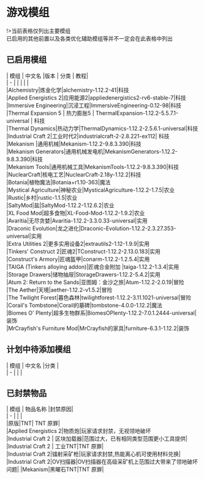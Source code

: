 # 游戏模组
!>当前表格仅列出主要模组  
已启用的其他前置以及各类优化辅助模组等并不一定会在此表格中列出

## 已启用模组
|    模组    |    中文名   |版本 | 分类 | 教程|  
| - |  | | | |  
|Alchemistry|炼金化学|alchemistry-1.12.2-41|科技  
|Applied Energistics 2|应用能源2|appliedenergistics2-rv6-stable-7|科技  
|Immersive Engineering|沉浸工程|ImmersiveEngineering-0.12-98|科技  
|Thermal Expansion 5 | 热力膨胀5 | ThermalExpansion-1.12.2-5.5.7.1-universal | 科技  
|Thermal Dynamics|热动力学|ThermalDynamics-1.12.2-2.5.6.1-universal|科技  
|Industrial Craft 2|工业时代2|industrialcraft-2-2.8.221-ex112| 科技  
|Mekanism |通用机械|Mekanism-1.12.2-9.8.3.390|科技  
|Mekanism Generators|通用机械发电机|MekanismGenerators-1.12.2-9.8.3.390|科技  
|Mekanism Tools|通用机械工具|MekanismTools-1.12.2-9.8.3.390|科技  
|NuclearCraft|核电工艺|NuclearCraft-2.18y-1.12.2|科技  
|Botania|植物魔法|Botania+r1.10-363|魔法  
|Mystical Agriculture|神秘农业|MysticalAgriculture-1.12.2-1.7.5|农业     
|Rustic|乡村|rustic-1.1.5|农业  
|SaltyMod|盐|SaltyMod-1.12.2-1.12.6.2|农业  
|XL Food Mod|超多食物|XL-Food-Mod-1.12.2-1.9.2|农业  
|Avaritia|无尽贪婪|Avaritia-1.12.2-3.3.0.33-universal|实用   
|Draconic Evolution|龙之进化|Draconic-Evolution-1.12.2-2.3.27.353-universal|实用    
|Extra Utilities 2|更多实用设备2|extrautils2-1.12-1.9.9|实用    
|Tinkers' Construct 2|匠魂2|TConstruct-1.12.2-2.13.0.183|实用   
|Construct's Armory|匠魂盔甲|conarm-1.12.2-1.2.5.4|实用   
|TAIGA (Tinkers alloying addon)|匠魂合金附加 |taiga-1.12.2-1.3.4|实用   
|Storage Drawers|储物抽屉|StorageDrawers-1.12.2-5.4.2|实用  
|Atum 2: Return to the Sands|亚图姆：金沙之旅|Atum-1.12.2-2.0.19|冒险   
|The Aether|天境|aether-1.12.2-v1.5.2|冒险  
|The Twilight Forest|暮色森林|twilightforest-1.12.2-3.11.1021-universal|冒险   
|Corail's Tombstone|Corail的墓碑|tombstone-4.0.0-1.12.2|魔法   
|Biomes O' Plenty|超多生物群系|BiomesOPlenty-1.12.2-7.0.1.2444-universal|装饰   
|MrCrayfish's Furniture Mod|MrCrayfish的家具|furniture-6.3.1-1.12.2|装饰  
## 计划中待添加模组
|    模组    |    中文名   |分类 |   
| -          |            |     |  


## 已封禁物品

|    模组    |    物品名称  |封禁原因|  
| - |  |  |  
|原版|TNT| TNT 原罪|  
|Applied Energistics 2|物质炮|玩家请求封禁，无视领地破坏  
|Industrial Craft 2 | 区块加载器|范围过大，已有相同类型范围更小工具提供|  
|Industrial Craft 2 | 工业TNT|TNT 原罪|  
|Industrial Craft 2|镭射采矿枪|玩家请求封禁,热能离心机可使用材料兑换|  
|Industrial Craft 2|OV扫描器|OV扫描器在高级采矿机上范围过大带来了领地破坏问题|
|Mekanism|黑曜石TNT|TNT 原罪|

